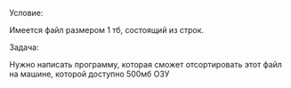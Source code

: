 Условие:

Имеется файл размером 1 тб, состоящий из строк. 


Задача:

Нужно написать программу, которая сможет отсортировать этот файл на машине, которой 
доступно 500мб ОЗУ

